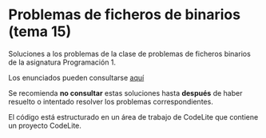 # Problemas de ficheros de binarios (tema 15)
Soluciones a los problemas de la clase de problemas de ficheros binarios de la asignatura Programación 1.
 
Los enunciados pueden consultarse [aquí](https://miguel-latre.github.io/transparencias/Problemas-10-Ficheros-binarios.pdf)
 
Se recomienda **no consultar** estas soluciones hasta **después** de haber resuelto o intentado resolver los  problemas correspondientes.

El código está estructurado en un área de trabajo de CodeLite que contiene un proyecto CodeLite.
